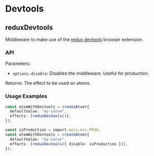 # Devtools

## reduxDevtools

Middleware to make use of the [redux devtools](https://github.com/reduxjs/redux-devtools) browser extension.

### API

Parameters:

- `options.disable`: Disables the middleware. Useful for production.

Returns: The effect to be used on atoms.

### Usage Examples

```ts
const atomWithDevtools = createAtom({
  defaultValue: "my-value",
  effects: [reduxDevtools()],
});

const isProduction = import.meta.env.PROD;
const atomWithDevtools = createAtom({
  defaultValue: "my-value",
  effects: [reduxDevtools({ disable: isProduction })],
});
```
